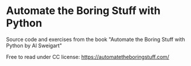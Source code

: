 # Automate the Boring Stuff with Python 

Source code and exercises from the book "Automate the Boring Stuff with Python by Al Sweigart"

Free to read under CC license: https://automatetheboringstuff.com/